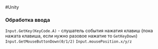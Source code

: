 #Unity  

### Обработка ввода
`Input.GetKey(KeyCode.A)` - слушатель события нажатия клавиш (пока нажата клавиша, если нужно разовое нажатие то `GetKeyDown`)
`Input.GetMouseButtonDown(0/1/2)`
`Input.mousePosition.x/y/z`
